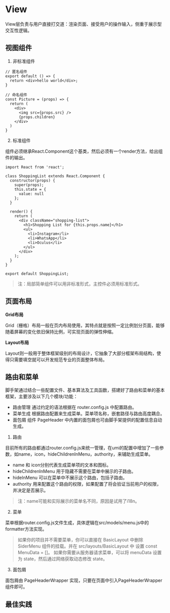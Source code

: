 # View

View层负责与用户直接打交道：渲染页面、接受用户的操作输入，侧重于展示型交互性逻辑。

## 视图组件
1. 非标准组件
```
// 匿名组件
export default () => {
  return <div>hello world</div>;
}

// 命名组件
const Picture = (props) => {
  return (
    <div>
      <img src={props.src} />
      {props.children}
    </div>
  )
}
```

2. 标准组件

组件必须继承React.Component这个基类，然后必须有一个render方法，给出组件的输出。

```
import React from 'react';

class ShoppingList extends React.Component {
  constructor(props) {
    super(props);
    this.state = {
      value: null
    };
  }
  
  render() {
    return (
      <div className="shopping-list">
        <h1>Shopping List for {this.props.name}</h1>
        <ul>
          <li>Instagram</li>
          <li>WhatsApp</li>
          <li>Oculus</li>
        </ul>
      </div>
    );
  }
}

export default ShoppingList;
```

> 注：局部简单组件可以用非标准形式，主控件必须用标准形式。

## 页面布局

**Grid布局**

Grid（栅格）布局一般在页内布局使用，其特点就是按照一定比例划分页面，能够随着屏幕的变化依旧保持比例，可实现页面的弹性伸缩。

**Layout布局**

Layout则一般用于整体框架级别的布局设计，它抽象了大部分框架布局结构，使得只需要填空就可以开发规范专业的页面整体布局。

## 路由和菜单

脚手架通过结合一些配置文件、基本算法及工具函数，搭建好了路由和菜单的基本框架，主要涉及以下几个模块/功能：

+ 路由管理 通过约定的语法根据在 router.config.js 中配置路由。
+ 菜单生成 根据路由配置来生成菜单。菜单项名称，嵌套路径与路由高度耦合。
+ 面包屑 组件 PageHeader 中内置的面包屑也可由脚手架提供的配置信息自动生成。

1. 路由

目前所有的路由都通过router.config.js来统一管理，在umi的配置中增加了一些参数，如name，icon，hideChildrenInMenu，authority，来辅助生成菜单。

+ name 和 icon分别代表生成菜单项的文本和图标。
+ hideChildrenInMenu 用于隐藏不需要在菜单中展示的子路由。
+ hideInMenu 可以在菜单中不展示这个路由，包括子路由。
+ authority 用来配置这个路由的权限，如果配置了将会验证当前用户的权限，并决定是否展示。

> 注：name可能和实际展示的菜单名不同，原因是试用了i18n。

2. 菜单

菜单根据router.config.js文件生成，具体逻辑在src/models/menu.js中的formatter方法实现。

> 如果你的项目并不需要菜单，你可以直接在 BasicLayout 中删除 SiderMenu 组件的挂载。并在 src/layouts/BasicLayout 中 设置 const MenuData = []。
> 如果你需要从服务器请求菜单，可以将 menuData 设置为 state，然后通过网络获取动态修改 state。

3. 面包屑

面包屑由 PageHeaderWrapper 实现，只要在页面中引入PageHeaderWrapper组件即可。

## 最佳实践

